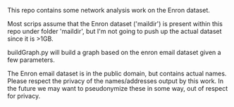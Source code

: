 This repo contains some network analysis work on the Enron dataset.

Most scrips assume that the Enron dataset ('maildir') is present within this repo under folder 'maildir', but
I'm not going to push up the actual dataset since it is >1GB.

buildGraph.py will build a graph based on the enron email dataset given a few parameters.

The Enron email dataset is in the public domain, but contains actual names. Please respect the privacy of
the names/addresses output by this work. In the future we may want to pseudonymize these in some way, out
of respect for privacy.



